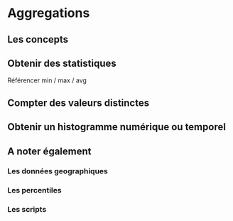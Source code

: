 # Aggregations

## Les concepts

## Obtenir des statistiques

Référencer min / max / avg

## Compter des valeurs distinctes

## Obtenir un histogramme numérique ou temporel

## A noter également

### Les données geographiques

### Les percentiles

### Les scripts
